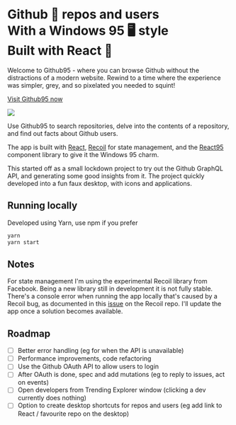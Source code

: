 # Github 🐙 repos and users<br /> With a Windows 95 🖥️ style<br /> Built with React 🚀

Welcome to Github95 - where you can browse Github without the distractions of a modern website. Rewind to a time where the experience was simpler, grey, and so pixelated you needed to squint!

[Visit Github95 now](https://github95.now.sh/)

![](https://ghcdn.rawgit.org/edwardpayton/github95/master/example-images/github95-desktop.png)

Use Github95 to search repositories, delve into the contents of a repository, and find out facts about Github users.

The app is built with [React](https://reactjs.org), [Recoil](https://recoiljs.org) for state management, and the [React95](https://github.com/arturbien/React95) component library to give it the Windows 95 charm.

This started off as a small lockdown project to try out the Github GraphQL API, and generating some good insights from it. The project quickly developed into a fun faux desktop, with icons and applications.

## Running locally

Developed using Yarn, use npm if you prefer

```bash
yarn
yarn start
```

## Notes

For state management I'm using the experimental Recoil library from Facebook. Being a new library still in development it is not fully stable. There's a console error when running the app locally that's caused by a Recoil bug, as documented in this [issue](https://github.com/facebookexperimental/Recoil/issues/12) on the Recoil repo. I'll update the app once a solution becomes available.

## Roadmap

- [ ] Better error handling (eg for when the API is unavailable)
- [ ] Performance improvements, code refactoring
- [ ] Use the Github OAuth API to allow users to login
- [ ] After OAuth is done, spec and add mutations (eg to reply to issues, act on events)
- [ ] Open developers from Trending Explorer window (clicking a dev currently does nothing)
- [ ] Option to create desktop shortcuts for repos and users (eg add link to React / favourite repo on the desktop)
